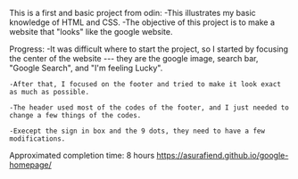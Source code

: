 This is a first and basic project from odin:
    -This illustrates my basic knowledge of HTML and CSS.
    -The objective of this project is to make a website that "looks" like the google website.

Progress:
    -It was difficult where to start the project, so I started by focusing the center of the website --- they are the google image, search bar, "Google Search", and "I'm feeling Lucky".

    -After that, I focused on the footer and tried to make it look exact as much as possible.

    -The header used most of the codes of the footer, and I just needed to change a few things of the codes.

    -Execept the sign in box and the 9 dots, they need to have a few modifications.
Approximated completion time: 8 hours
https://asurafiend.github.io/google-homepage/
